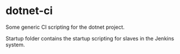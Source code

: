 # dotnet-ci
Some generic CI scripting for the dotnet project.

Startup folder contains the startup scripting for slaves in the Jenkins system.
